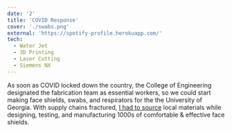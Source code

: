 ```yaml
---
date: '2'
title: 'COVID Response'
cover: './swabs.png'
external: 'https://spotify-profile.herokuapp.com/'
tech:
  - Water Jet
  - 3D Printing
  - Laser Cutting
  - Siemens NX
---
```


As soon as COVID locked down the country, the College of Engineering designated the fabrication team as essential workers, so we could start making face shields, swabs, and respirators for the the University of Georgia. With supply chains fractured, [I had to source](https://www.redandblack.com/athensnews/uga-college-of-engineering-produces-face-shields-for-health-care-workers/article_b08a3f64-755b-11ea-9f6e-2399aefa6819.html#:~:text=As%20of%20Monday%2C%20the%20College%20of%20Engineering%20produced%20about%2050%20face%20shields%20and%20hope%20to%20have%20about%20500%20by%20the%20end%20of%20the%20week%20for%20the%20hospital%2C%20which%20is%20more%20than%20the%20hospital%E2%80%99s%20request%2C%20said%20Bryce%20Schuebert%2C%20the%20student%20project%20manager.) local materials while designing, testing, and manufacturing 1000s of comfortable & effective face shields.
